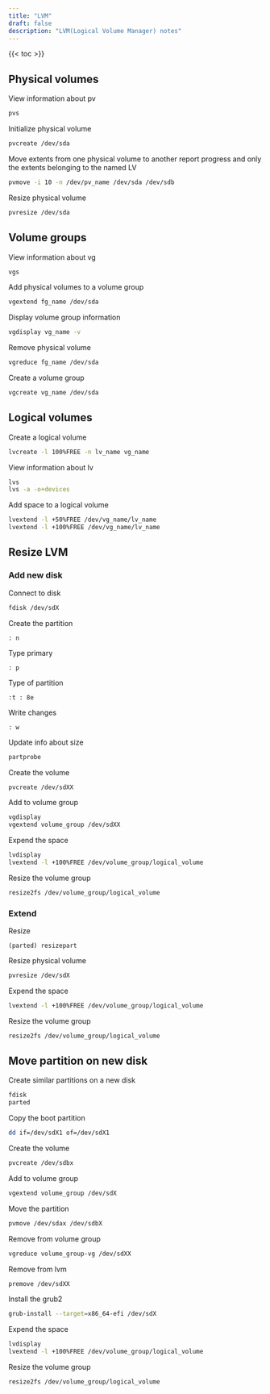```yaml
---
title: "LVM"
draft: false
description: "LVM(Logical Volume Manager) notes"
---
```


{{< toc >}}

## Physical volumes

View information about pv

```bash
pvs
```

Initialize physical volume

```bash
pvcreate /dev/sda
```

Move extents from one physical volume to another
report progress and only the extents belonging to the named LV

```bash
pvmove -i 10 -n /dev/pv_name /dev/sda /dev/sdb
```

Resize physical volume

```bash
pvresize /dev/sda
```

## Volume groups

View information about vg

```bash
vgs
```

Add physical volumes to a volume group

```bash
vgextend fg_name /dev/sda
```

Display volume group information

```bash
vgdisplay vg_name -v
```

Remove physical volume

```bash
vgreduce fg_name /dev/sda
```

Create a volume group

```bash
vgcreate vg_name /dev/sda
```

## Logical volumes

Create a logical volume

```bash
lvcreate -l 100%FREE -n lv_name vg_name
```

View information about lv

```bash
lvs
lvs -a -o+devices
```

Add space to a logical volume

```bash
lvextend -l +50%FREE /dev/vg_name/lv_name
lvextend -l +100%FREE /dev/vg_name/lv_name
```

## Resize LVM

### Add new disk

Connect to disk

```bash
fdisk /dev/sdX
```

Create the partition

```text
: n
```

Type primary

```text
: p
```

Type of partition

```text
:t : 8e
```

Write changes

```text
: w
```

Update info about size

```bash
partprobe
```

Create the volume

```bash
pvcreate /dev/sdXX
```

Add to volume group

```bash
vgdisplay
vgextend volume_group /dev/sdXX
```

Expend the space

```bash
lvdisplay
lvextend -l +100%FREE /dev/volume_group/logical_volume
```

Resize the volume group

```bash
resize2fs /dev/volume_group/logical_volume
```

### Extend

Resize

```text
(parted) resizepart
```

Resize physical volume

```bash
pvresize /dev/sdX
```

Expend the space

```bash
lvextend -l +100%FREE /dev/volume_group/logical_volume
```

Resize the volume group

```bash
resize2fs /dev/volume_group/logical_volume
```

## Move partition on new disk

Create similar partitions on a new disk

```bash
fdisk
parted
```

Copy the boot partition

```bash
dd if=/dev/sdX1 of=/dev/sdX1
```

Create the volume

```bash
pvcreate /dev/sdbx
```

Add to volume group

```bash
vgextend volume_group /dev/sdX
```

Move the partition

```bash
pvmove /dev/sdax /dev/sdbX
```

Remove from volume group

```bash
vgreduce volume_group-vg /dev/sdXX
```

Remove from lvm

```bash
premove /dev/sdXX
```

Install the grub2

```bash
grub-install --target=x86_64-efi /dev/sdX
```

Expend the space

```bash
lvdisplay
lvextend -l +100%FREE /dev/volume_group/logical_volume
```

Resize the volume group

```bash
resize2fs /dev/volume_group/logical_volume
```
